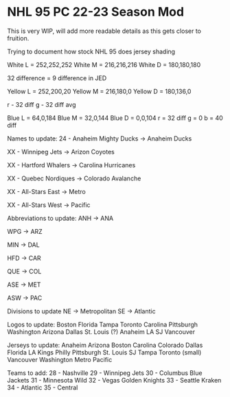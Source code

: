 # NHL 95 PC 22-23 Season Mod
This is very WIP, will add more readable details as this gets closer to fruition.

Trying to document how stock NHL 95 does jersey shading


White L = 252,252,252
White M = 216,216,216
White D = 180,180,180

32 difference = 9 difference in JED

Yellow L = 252,200,20
Yellow M = 216,180,0
Yellow D = 180,136,0

r - 32 diff
g - 32 diff avg

Blue L = 64,0,184
Blue M = 32,0,144
Blue D = 0,0,104
r = 32 diff
g = 0
b = 40 diff

Names to update:
24 - Anaheim Mighty Ducks -> Anaheim Ducks

XX - Winnipeg Jets -> Arizon Coyotes

XX - Hartford Whalers -> Carolina Hurricanes

XX - Quebec Nordiques -> Colorado Avalanche

XX - All-Stars East -> Metro

XX - All-Stars West -> Pacific


Abbreviations to update:
ANH -> ANA

WPG -> ARZ

MIN -> DAL

HFD -> CAR

QUE -> COL

ASE -> MET

ASW -> PAC

Divisions to update
NE -> Metropolitan
SE -> Atlantic

Logos to update:
Boston
Florida
Tampa
Toronto
Carolina
Pittsburgh
Washington
Arizona
Dallas
St. Louis (?)
Anaheim
LA
SJ
Vancouver

Jerseys to update:
Anaheim
Arizona
Boston
Carolina
Colorado
Dallas
Florida
LA Kings
Philly
Pittsburgh
St. Louis
SJ
Tampa
Toronto (small)
Vancouver
Washington
Metro
Pacific

Teams to add:
28 - Nashville
29 - Winnipeg Jets
30 - Columbus Blue Jackets
31 - Minnesota Wild
32 - Vegas Golden Knights
33 - Seattle Kraken
34 - Atlantic
35 - Central